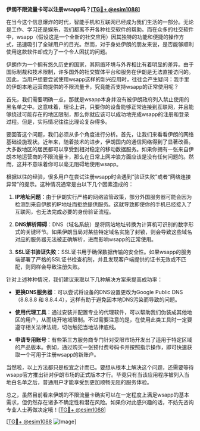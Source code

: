 **伊朗不限流量卡可以注册wsapp吗？[[TG💪+ @esim1088](https://t.me/s/esim1088)]**

在当今这个信息爆炸的时代，智能手机和互联网已经成为我们生活的一部分。无论是工作、学习还是娱乐，我们都离不开各种社交软件的帮助。而在众多的社交软件中，wsapp（假设这是一个全新的社交应用）因其独特的功能和便捷的操作方式，迅速吸引了全球用户的目光。然而，对于身处伊朗的朋友来说，是否能够顺利使用这款软件却成为了一个令人困扰的问题。

伊朗作为一个拥有悠久历史的国家，其网络环境与外界相比有着明显的差异。由于国际制裁和技术限制，许多国外的社交媒体平台和服务在伊朗是无法直接访问的。因此，当用户想要尝试使用wsapp这样的新兴应用时，往往会产生疑问：我手里的伊朗本地运营商提供的不限流量卡，究竟能否支持wsapp的正常使用呢？

首先，我们需要明确一点，那就是wsapp本身并没有被伊朗政府列入禁止使用的黑名单之中。这意味着，理论上讲，只要你的设备能够正常连接到互联网，并且能够绕过可能存在的地区限制，那么你就应该可以成功地完成wsapp的注册和登录过程。但是，实际情况往往比理论复杂得多。

要回答这个问题，我们必须从多个角度进行分析。首先，让我们来看看伊朗的网络基础设施现状。近年来，随着技术的进步，伊朗国内的通信网络得到了显著改善。大多数地区的居民都可以享受到相对稳定的移动数据服务。如果你拥有一张来自伊朗本地运营商的不限流量卡，那么在日常上网冲浪方面应该是没有任何问题的。然而，这并不意味着你可以毫无阻碍地使用wsapp。

根据以往的经验，很多用户在尝试注册wsapp时会遇到“验证失败”或者“网络连接异常”的提示。这种情况通常是由以下几个因素造成的：

1. **IP地址问题**：由于伊朗实行严格的网络监管政策，部分外国服务器可能会因为检测到来自伊朗的IP地址而拒绝提供服务。这就导致即使你的手机已经接入了互联网，也无法完成必要的身份验证流程。
   
2. **DNS解析障碍**：DNS（域名系统）是将网站地址转换为计算机可识别的数字形式的关键环节。如果伊朗当局对某些特定域名实施了封锁，则会导致这些域名对应的服务器无法被正确解析，进而影响wsapp的正常使用。

3. **SSL证书验证失败**：SSL证书用于确保数据传输的安全性。如果wsapp的服务端部署了严格的SSL证书检查机制，并且发现客户端提供的证书无效或不匹配，则同样会导致注册失败。

针对上述种种情况，我们建议采取以下几种解决方案来提高成功率：

- **更换DNS服务器**：可以尝试将设备的DNS设置更改为Google Public DNS（8.8.8.8 和 8.8.4.4），这样有助于避免因本地DNS污染而导致的问题。
  
- **使用代理工具**：通过安装并配置专业的代理软件，可以帮助我们伪装成其他地区的用户，从而绕开地域限制。不过需要注意的是，在使用此类工具时一定要遵守相关法律法规，切勿触犯当地法律底线。
  
- **申请专用账号**：有些第三方服务商专门针对受限市场开发出了适用于特定区域的产品版本。例如，通过购买一张预付费号码卡并按照指示操作，即可快速获取一个可用于注册wsapp的新账户。

当然啦，以上方法都只是权宜之计而已。要想从根本上解决这个问题，还需要等待wsapp官方推出针对伊朗市场的正式版本才行。毕竟只有当该应用程序被列入当地白名单之后，普通用户才能享受到更加顺畅无阻的服务体验。

总之，虽然目前看来伊朗的不限流量卡确实可以在一定程度上满足wsapp的基本需求，但仍然存在诸多不确定性和潜在风险。如果你对此感兴趣的话，不妨先咨询专业人士再做决定哦！[[TG💪+ @esim1088](https://t.me/s/esim1088)]

[[TG💪+ @esim1088](https://t.me/s/esim1088) ![Image](https://i.postimg.cc/4NQfJmqS/Snipaste-2025-05-13-00-14-12.png)]